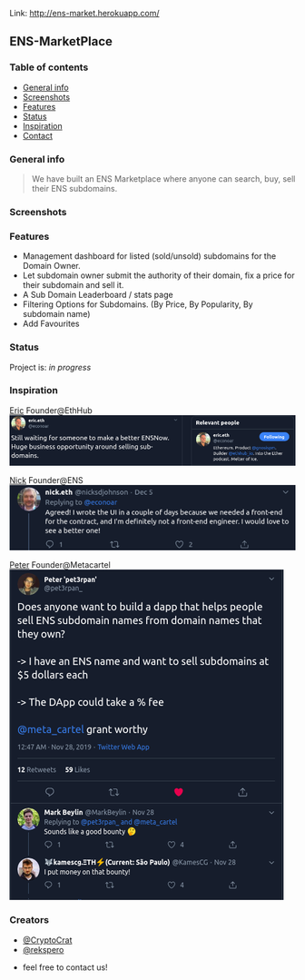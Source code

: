 Link: http://ens-market.herokuapp.com/

## ENS-MarketPlace

### Table of contents

- [General info](#general-info)
- [Screenshots](#screenshots)
- [Features](#features)
- [Status](#status)
- [Inspiration](#inspiration)
- [Contact](#contact)

### General info
> We have built an ENS Marketplace where anyone can search, buy, sell their ENS subdomains. 

### Screenshots


### Features
* Management dashboard for listed (sold/unsold) subdomains for the Domain Owner.
* Let subdomain owner submit the authority of their domain, fix a price for their subdomain and sell it.
* A Sub Domain Leaderboard / stats page
* Filtering Options for Subdomains. (By Price, By Popularity, By subdomain name) 
* Add Favourites


### Status

Project is: _in progress_

### Inspiration

[Eric](https://twitter.com/econoar) Founder@EthHub 
![](screenshots/ens1.png)

[Nick](https://twitter.com/nicksdjohnson) Founder@ENS
![](screenshots/ens2.png)

[Peter](https://twitter.com/pet3rpan_) Founder@Metacartel
![](screenshots/ens3.png)


### Creators

- [@CryptoCrat](https://twitter.com/CryptoCrat7)
- [@rekspero](https://twitter.com/mitramukh)

* feel free to contact us!

